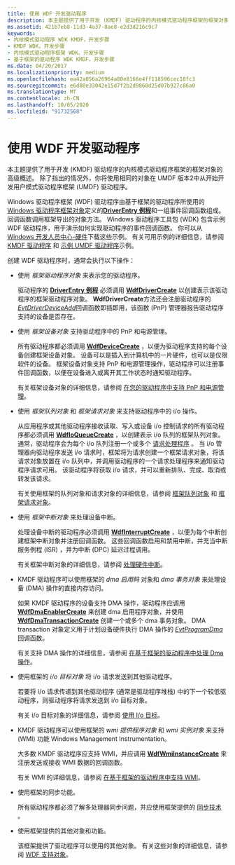 ```yaml
---
title: 使用 WDF 开发驱动程序
description: 本主题提供了用于开发 (KMDF) 驱动程序的内核模式驱动程序框架的框架对象的高级概述。
ms.assetid: 421b7eb8-11d3-4a37-8ae8-e2d3d216c9c7
keywords:
- 内核模式驱动程序 WDK KMDF，开发步骤
- KMDF WDK，开发步骤
- 内核模式驱动程序框架 WDK，开发步骤
- 基于框架的驱动程序 WDK KMDF，开发步骤
ms.date: 04/20/2017
ms.localizationpriority: medium
ms.openlocfilehash: ea42a056a26964a80e8166e4ff118596cec18fc3
ms.sourcegitcommit: e6d80e33042e15d7f2b2d9868d25d07b927c86a0
ms.translationtype: MT
ms.contentlocale: zh-CN
ms.lasthandoff: 10/05/2020
ms.locfileid: "91732568"
---
```

# <a name="using-wdf-to-develop-a-driver"></a>使用 WDF 开发驱动程序


本主题提供了用于开发 (KMDF) 驱动程序的内核模式驱动程序框架的框架对象的高级概述。 除了指出的情况外，你将使用相同的对象在 UMDF 版本2中从开始开发用户模式驱动程序框架 (UMDF) 驱动程序。

Windows 驱动程序框架 (WDF) 驱动程序由基于框架的驱动程序所使用的[Windows 驱动程序框架对象](./introduction-to-framework-objects.md)定义的[**DriverEntry 例程**](./driverentry-for-kmdf-drivers.md)和一组事件回调函数组成。 回调函数调用框架导出的对象方法。 Windows 驱动程序工具包 (WDK) 包含示例 WDF 驱动程序，用于演示如何实现驱动程序的事件回调函数。 你可以从 [Windows 开发人员中心-硬件](/samples/browse/)下载这些示例。 有关可用示例的详细信息，请参阅 [KMDF 驱动程序](sample-kmdf-drivers.md) 和 [示例 UMDF 驱动程序](sample-umdf-drivers.md)示例。

创建 WDF 驱动程序时，通常会执行以下操作：

-   使用 *框架驱动程序对象* 来表示您的驱动程序。

    驱动程序的 [**DriverEntry 例程**](./driverentry-for-kmdf-drivers.md) 必须调用 [**WdfDriverCreate**](/windows-hardware/drivers/ddi/wdfdriver/nf-wdfdriver-wdfdrivercreate) 以创建表示该驱动程序的框架驱动程序对象。 **WdfDriverCreate**方法还会注册驱动程序的[*EvtDriverDeviceAdd*](/windows-hardware/drivers/ddi/wdfdriver/nc-wdfdriver-evt_wdf_driver_device_add)回调函数即插即用，该函数 (PnP) 管理器报告驱动程序支持的设备是否存在。

-   使用 *框架设备对象* 支持驱动程序中的 PnP 和电源管理。

    所有驱动程序都必须调用 [**WdfDeviceCreate**](/windows-hardware/drivers/ddi/wdfdevice/nf-wdfdevice-wdfdevicecreate) ，以便为驱动程序支持的每个设备创建框架设备对象。 设备可以是插入到计算机中的一片硬件，也可以是仅限软件的设备。 框架设备对象支持 PnP 和电源管理操作，驱动程序可以注册事件回调函数，以便在设备进入或离开其工作状态时通知驱动程序。

    有关框架设备对象的详细信息，请参阅 [在您的驱动程序中支持 PnP 和电源管理](supporting-pnp-and-power-management-in-your-driver.md)。

-   使用 *框架队列对象* 和 *框架请求对象* 来支持驱动程序中的 i/o 操作。

    从应用程序或其他驱动程序接收读取、写入或设备 i/o 控制请求的所有驱动程序都必须调用 [**WdfIoQueueCreate**](/windows-hardware/drivers/ddi/wdfio/nf-wdfio-wdfioqueuecreate) ，以创建表示 i/o 队列的框架队列对象。 通常，驱动程序会为每个 i/o 队列注册一个或多个 [请求处理程序](request-handlers.md) 。 当 i/o 管理器向驱动程序发送 i/o 请求时，框架将为请求创建一个框架请求对象，将该请求对象放置在 i/o 队列中，并调用驱动程序的一个请求处理程序来通知驱动程序请求可用。 该驱动程序将获取 i/o 请求，并可以重新排队、完成、取消或转发该请求。

    有关使用框架的队列对象和请求对象的详细信息，请参阅 [框架队列对象](framework-queue-objects.md) 和 [框架请求对象](framework-request-objects.md)。

-   使用 *框架中断对象* 来处理设备中断。

    处理设备中断的驱动程序必须调用 [**WdfInterruptCreate**](/windows-hardware/drivers/ddi/wdfinterrupt/nf-wdfinterrupt-wdfinterruptcreate) ，以便为每个中断创建框架中断对象并注册回调函数。 这些回调函数启用和禁用中断，并充当中断服务例程 (ISR) ，并为中断 (DPC) 延迟过程调用。

    有关框架中断对象的详细信息，请参阅 [处理硬件中断](creating-an-interrupt-object.md)。

-   KMDF 驱动程序可以使用框架的 *dma 启用码* 对象和 *dma 事务对象* 来处理设备 (DMA) 操作的直接内存访问。

    如果 KMDF 驱动程序的设备支持 DMA 操作，驱动程序应调用 [**WdfDmaEnablerCreate**](/windows-hardware/drivers/ddi/wdfdmaenabler/nf-wdfdmaenabler-wdfdmaenablercreate) 来创建 dma 启用程序对象，并使用 [**WdfDmaTransactionCreate**](/windows-hardware/drivers/ddi/wdfdmatransaction/nf-wdfdmatransaction-wdfdmatransactioncreate) 创建一个或多个 dma 事务对象。 DMA transaction 对象定义用于计划设备硬件执行 DMA 操作的 [*EvtProgramDma*](/windows-hardware/drivers/ddi/wdfdmatransaction/nc-wdfdmatransaction-evt_wdf_program_dma) 回调函数。

    有关支持 DMA 操作的详细信息，请参阅 [在基于框架的驱动程序中处理 Dma 操作](introduction-to-dma-in-windows-driver-framework.md)。

-   使用框架的 *i/o 目标对象* 将 i/o 请求发送到其他驱动程序。

    若要将 i/o 请求传递到其他驱动程序 (通常是驱动程序堆栈) 中的下一个较低驱动程序，则驱动程序将请求发送到 i/o 目标对象。

    有关 i/o 目标对象的详细信息，请参阅 [使用 I/o 目标](using-i-o-targets.md)。

-   KMDF 驱动程序可以使用框架的 *wmi 提供程序对象* 和 *wmi 实例对象* 来支持 (WMI) 功能 Windows Management Instrumentation。

    大多数 KMDF 驱动程序应支持 WMI，并应调用 [**WdfWmiInstanceCreate**](/windows-hardware/drivers/ddi/wdfwmi/nf-wdfwmi-wdfwmiinstancecreate) 来注册发送或接收 WMI 数据的回调函数。

    有关 WMI 的详细信息，请参阅 [在基于框架的驱动程序中支持 WMI](introduction-to-wmi-for-kmdf-drivers.md)。

-   使用框架的同步功能。

    所有驱动程序都必须了解多处理器同步问题，并应使用框架提供的 [同步技术](./using-automatic-synchronization.md) 。

-   使用框架提供的其他对象和功能。

    该框架提供了驱动程序可以使用的其他对象。 有关这些对象的详细信息，请参阅 [WDF 支持对象](./using-memory-buffers.md)。

